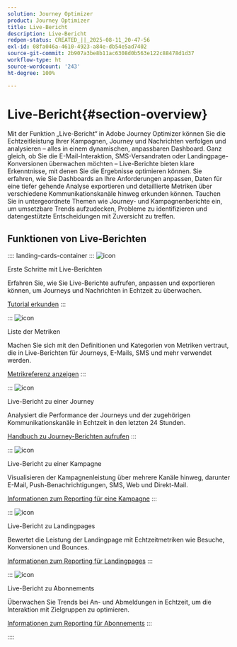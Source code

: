 ```yaml
---
solution: Journey Optimizer
product: Journey Optimizer
title: Live-Bericht
description: Live-Bericht
redpen-status: CREATED_||_2025-08-11_20-47-56
exl-id: 08fa046a-4610-4923-a84e-db54e5ad7402
source-git-commit: 2b907a3be8b11ac6308d0b563e122c88478d1d37
workflow-type: ht
source-wordcount: '243'
ht-degree: 100%

---
```


# Live-Bericht{#section-overview}

Mit der Funktion „Live-Bericht“ in Adobe Journey Optimizer können Sie die Echtzeitleistung Ihrer Kampagnen, Journey und Nachrichten verfolgen und analysieren – alles in einem dynamischen, anpassbaren Dashboard. Ganz gleich, ob Sie die E-Mail-Interaktion, SMS-Versandraten oder Landingpage-Konversionen überwachen möchten – Live-Berichte bieten klare Erkenntnisse, mit denen Sie die Ergebnisse optimieren können. Sie erfahren, wie Sie Dashboards an Ihre Anforderungen anpassen, Daten für eine tiefer gehende Analyse exportieren und detaillierte Metriken über verschiedene Kommunikationskanäle hinweg erkunden können. Tauchen Sie in untergeordnete Themen wie Journey- und Kampagnenberichte ein, um umsetzbare Trends aufzudecken, Probleme zu identifizieren und datengestützte Entscheidungen mit Zuversicht zu treffen.

## Funktionen von Live-Berichten

:::: landing-cards-container
:::
![icon](https://cdn.experienceleague.adobe.com/icons/circle-play.svg)

Erste Schritte mit Live-Berichten

Erfahren Sie, wie Sie Live-Berichte aufrufen, anpassen und exportieren können, um Journeys und Nachrichten in Echtzeit zu überwachen.

[Tutorial erkunden](../using/reports/live-report.md)
:::

:::
![icon](https://cdn.experienceleague.adobe.com/icons/list-check.svg)

Liste der Metriken

Machen Sie sich mit den Definitionen und Kategorien von Metriken vertraut, die in Live-Berichten für Journeys, E-Mails, SMS und mehr verwendet werden.

[Metrikreferenz anzeigen](../using/reports/live-report-components.md)
:::

:::
![icon](https://cdn.experienceleague.adobe.com/icons/chart-line.svg)

Live-Bericht zu einer Journey

Analysiert die Performance der Journeys und der zugehörigen Kommunikationskanäle in Echtzeit in den letzten 24 Stunden.

[Handbuch zu Journey-Berichten aufrufen](../using/reports/journey-live-report.md)
:::

:::
![icon](https://cdn.experienceleague.adobe.com/icons/chart-line.svg)

Live-Bericht zu einer Kampagne

Visualisieren der Kampagnenleistung über mehrere Kanäle hinweg, darunter E-Mail, Push-Benachrichtigungen, SMS, Web und Direkt-Mail.

[Informationen zum Reporting für eine Kampagne](../using/reports/campaign-live-report.md)
:::

:::
![icon](https://cdn.experienceleague.adobe.com/icons/chart-line.svg)

Live-Bericht zu Landingpages

Bewertet die Leistung der Landingpage mit Echtzeitmetriken wie Besuche, Konversionen und Bounces.

[Informationen zum Reporting für Landingpages](../using/reports/lp-report-live.md)
:::

:::
![icon](https://cdn.experienceleague.adobe.com/icons/chart-line.svg)

Live-Bericht zu Abonnements

Überwachen Sie Trends bei An- und Abmeldungen in Echtzeit, um die Interaktion mit Zielgruppen zu optimieren.

[Informationen zum Reporting für Abonnements](../using/reports/subscription-report-live.md)
:::

::::

